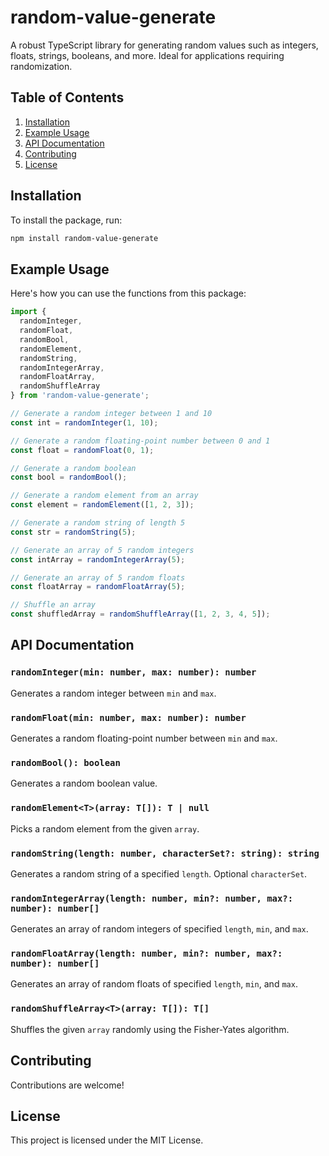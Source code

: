 # random-value-generate

A robust TypeScript library for generating random values such as integers, floats, strings, booleans, and more. Ideal for applications requiring randomization.

## Table of Contents
1. [Installation](#installation)
2. [Example Usage](#example-usage)
3. [API Documentation](#api-documentation)
4. [Contributing](#contributing)
5. [License](#license)

## Installation

To install the package, run:

```bash
npm install random-value-generate
```

## Example Usage

Here's how you can use the functions from this package:

```typescript
import {
  randomInteger,
  randomFloat,
  randomBool,
  randomElement,
  randomString,
  randomIntegerArray,
  randomFloatArray,
  randomShuffleArray
} from 'random-value-generate';

// Generate a random integer between 1 and 10
const int = randomInteger(1, 10);

// Generate a random floating-point number between 0 and 1
const float = randomFloat(0, 1);

// Generate a random boolean
const bool = randomBool();

// Generate a random element from an array
const element = randomElement([1, 2, 3]);

// Generate a random string of length 5
const str = randomString(5);

// Generate an array of 5 random integers
const intArray = randomIntegerArray(5);

// Generate an array of 5 random floats
const floatArray = randomFloatArray(5);

// Shuffle an array
const shuffledArray = randomShuffleArray([1, 2, 3, 4, 5]);
```

## API Documentation

### `randomInteger(min: number, max: number): number`
Generates a random integer between `min` and `max`.

### `randomFloat(min: number, max: number): number`
Generates a random floating-point number between `min` and `max`.

### `randomBool(): boolean`
Generates a random boolean value.

### `randomElement<T>(array: T[]): T | null`
Picks a random element from the given `array`.

### `randomString(length: number, characterSet?: string): string`
Generates a random string of a specified `length`. Optional `characterSet`.

### `randomIntegerArray(length: number, min?: number, max?: number): number[]`
Generates an array of random integers of specified `length`, `min`, and `max`.

### `randomFloatArray(length: number, min?: number, max?: number): number[]`
Generates an array of random floats of specified `length`, `min`, and `max`.

### `randomShuffleArray<T>(array: T[]): T[]`
Shuffles the given `array` randomly using the Fisher-Yates algorithm.

## Contributing

Contributions are welcome!

## License

This project is licensed under the MIT License.
